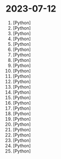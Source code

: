 # 2023-07-12

1. [](https://github.comundefined "Unofficial and reverse-engineered Threads (threads.net) Python API wrapper. Supports read and write capabilities.") [Python]
2. [](https://github.comundefined "Implementation of plug in and play Attention from LongNet: Scaling Transformers to 1,000,000,000 Tokens") [Python]
3. [](https://github.comundefined "one-click deepfake (face swap)") [Python]
4. [](https://github.comundefined "👋 Hey there new grad🎉! We've put together a collection of full-time job openings for SWE, Quant, PM and tech roles in 2024! 🚀") [Python]
5. [](https://github.comundefined "⚡ Building applications with LLMs through composability ⚡") [Python]
6. [](https://github.comundefined "OpenSource Enterprise QA") [Python]
7. [](https://github.comundefined "An official implementation of Pangu-Weather") [Python]
8. [](https://github.comundefined "The official GitHub page for the survey paper A Survey of Large Language Models.") [Python]
9. [](https://github.comundefined "Magnificent app which corrects your previous console command.") [Python]
10. [](https://github.comundefined "A powerful and modular stable diffusion GUI with a graph/nodes interface.") [Python]
11. [](https://github.comundefined "") [Python]
12. [](https://github.comundefined "An open source implementation of OpenAI's ChatGPT Code interpreter") [Python]
13. [](https://github.comundefined "Create UIs for your machine learning model in Python in 3 minutes") [Python]
14. [](https://github.comundefined "💬 Open source machine learning framework to automate text- and voice-based conversations: NLU, dialogue management, connect to Slack, Facebook, and more - Create chatbots and voice assistants") [Python]
15. [](https://github.comundefined "大麦网抢票脚本") [Python]
16. [](https://github.comundefined "Stable Diffusion XL 0.9 Demo webui extension") [Python]
17. [](https://github.comundefined "🌟 The Multi-Agent Meta Programming Framework: Given one line Requirement, return PRD, Design, Tasks, Repo") [Python]
18. [](https://github.comundefined "Convert Pydantic from V1 to V2 ♻") [Python]
19. [](https://github.comundefined "🆓免费的 ChatGPT 镜像网站列表，持续更新。List of free ChatGPT mirror sites, continuously updated.") [Python]
20. [](https://github.comundefined "An automated price tracker that uses bright data, playwright, react and flask.") [Python]
21. [](https://github.comundefined "GPT4RoI: Instruction Tuning Large Language Model on Region-of-Interest") [Python]
22. [](https://github.comundefined "Graph Neural Network Library for PyTorch") [Python]
23. [](https://github.comundefined "LlamaIndex (GPT Index) is a data framework for your LLM applications") [Python]
24. [](https://github.comundefined "Join us at H2O.ai to make the world's best open-source GPT with document and image Q&A, 100% private chat, no data leaks, Apache 2.0 https://arxiv.org/pdf/2306.08161.pdf Live Demo: https://gpt.h2o.ai/") [Python]
25. [](https://github.comundefined "") [Python]
